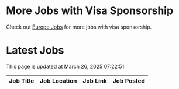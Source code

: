 # More Jobs with Visa Sponsorship

Check out [Europe Jobs](https://github.com/sureshparimi/europejobs#latest-jobs) for more jobs with visa sponsorship.

# Latest Jobs

This page is updated at March 26, 2025 07:22:51

| Job Title | Job Location | Job Link | Job Posted |
| --- | --- | --- | --- |
